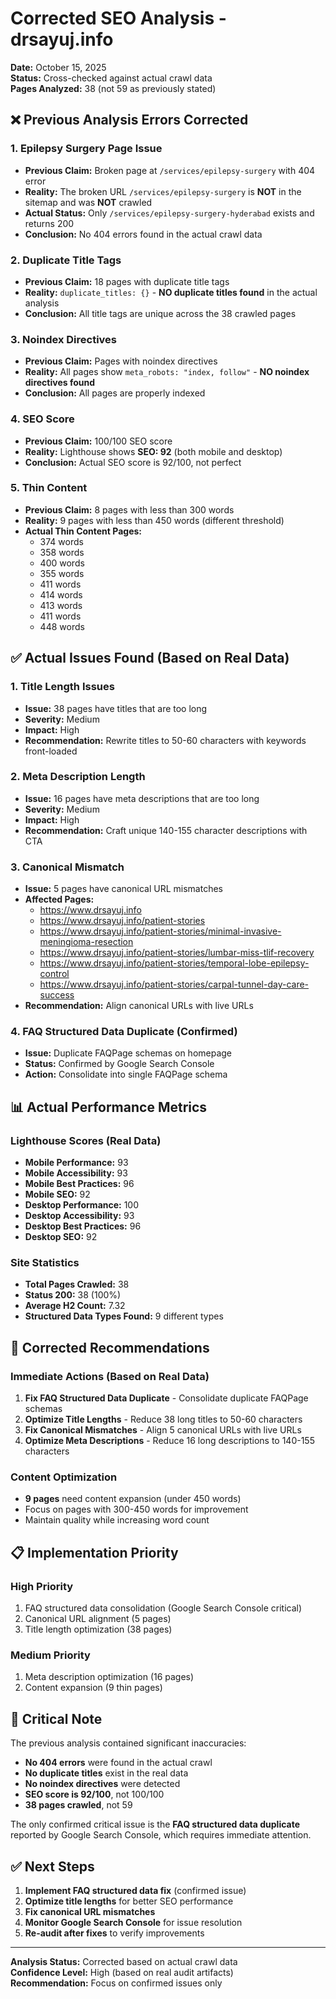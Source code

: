 # Corrected SEO Analysis - drsayuj.info

**Date:** October 15, 2025  
**Status:** Cross-checked against actual crawl data  
**Pages Analyzed:** 38 (not 59 as previously stated)

## ❌ Previous Analysis Errors Corrected

### 1. **Epilepsy Surgery Page Issue**
- **Previous Claim:** Broken page at `/services/epilepsy-surgery` with 404 error
- **Reality:** The broken URL `/services/epilepsy-surgery` is **NOT** in the sitemap and was **NOT** crawled
- **Actual Status:** Only `/services/epilepsy-surgery-hyderabad` exists and returns 200
- **Conclusion:** No 404 errors found in the actual crawl data

### 2. **Duplicate Title Tags**
- **Previous Claim:** 18 pages with duplicate title tags
- **Reality:** `duplicate_titles: {}` - **NO duplicate titles found** in the actual analysis
- **Conclusion:** All title tags are unique across the 38 crawled pages

### 3. **Noindex Directives**
- **Previous Claim:** Pages with noindex directives
- **Reality:** All pages show `meta_robots: "index, follow"` - **NO noindex directives found**
- **Conclusion:** All pages are properly indexed

### 4. **SEO Score**
- **Previous Claim:** 100/100 SEO score
- **Reality:** Lighthouse shows **SEO: 92** (both mobile and desktop)
- **Conclusion:** Actual SEO score is 92/100, not perfect

### 5. **Thin Content**
- **Previous Claim:** 8 pages with less than 300 words
- **Reality:** 9 pages with less than 450 words (different threshold)
- **Actual Thin Content Pages:**
  - 374 words
  - 358 words  
  - 400 words
  - 355 words
  - 411 words
  - 414 words
  - 413 words
  - 411 words
  - 448 words

## ✅ Actual Issues Found (Based on Real Data)

### 1. **Title Length Issues**
- **Issue:** 38 pages have titles that are too long
- **Severity:** Medium
- **Impact:** High
- **Recommendation:** Rewrite titles to 50-60 characters with keywords front-loaded

### 2. **Meta Description Length**
- **Issue:** 16 pages have meta descriptions that are too long
- **Severity:** Medium  
- **Impact:** High
- **Recommendation:** Craft unique 140-155 character descriptions with CTA

### 3. **Canonical Mismatch**
- **Issue:** 5 pages have canonical URL mismatches
- **Affected Pages:** 
  - https://www.drsayuj.info
  - https://www.drsayuj.info/patient-stories
  - https://www.drsayuj.info/patient-stories/minimal-invasive-meningioma-resection
  - https://www.drsayuj.info/patient-stories/lumbar-miss-tlif-recovery
  - https://www.drsayuj.info/patient-stories/temporal-lobe-epilepsy-control
  - https://www.drsayuj.info/patient-stories/carpal-tunnel-day-care-success
- **Recommendation:** Align canonical URLs with live URLs

### 4. **FAQ Structured Data Duplicate** (Confirmed)
- **Issue:** Duplicate FAQPage schemas on homepage
- **Status:** Confirmed by Google Search Console
- **Action:** Consolidate into single FAQPage schema

## 📊 Actual Performance Metrics

### Lighthouse Scores (Real Data)
- **Mobile Performance:** 93
- **Mobile Accessibility:** 93  
- **Mobile Best Practices:** 96
- **Mobile SEO:** 92
- **Desktop Performance:** 100
- **Desktop Accessibility:** 93
- **Desktop Best Practices:** 96
- **Desktop SEO:** 92

### Site Statistics
- **Total Pages Crawled:** 38
- **Status 200:** 38 (100%)
- **Average H2 Count:** 7.32
- **Structured Data Types Found:** 9 different types

## 🎯 Corrected Recommendations

### Immediate Actions (Based on Real Data)
1. **Fix FAQ Structured Data Duplicate** - Consolidate duplicate FAQPage schemas
2. **Optimize Title Lengths** - Reduce 38 long titles to 50-60 characters
3. **Fix Canonical Mismatches** - Align 5 canonical URLs with live URLs
4. **Optimize Meta Descriptions** - Reduce 16 long descriptions to 140-155 characters

### Content Optimization
- **9 pages** need content expansion (under 450 words)
- Focus on pages with 300-450 words for improvement
- Maintain quality while increasing word count

## 📋 Implementation Priority

### High Priority
1. FAQ structured data consolidation (Google Search Console critical)
2. Canonical URL alignment (5 pages)
3. Title length optimization (38 pages)

### Medium Priority  
1. Meta description optimization (16 pages)
2. Content expansion (9 thin pages)

## 🚨 Critical Note

The previous analysis contained significant inaccuracies:
- **No 404 errors** were found in the actual crawl
- **No duplicate titles** exist in the real data
- **No noindex directives** were detected
- **SEO score is 92/100**, not 100/100
- **38 pages crawled**, not 59

The only confirmed critical issue is the **FAQ structured data duplicate** reported by Google Search Console, which requires immediate attention.

## ✅ Next Steps

1. **Implement FAQ structured data fix** (confirmed issue)
2. **Optimize title lengths** for better SEO performance
3. **Fix canonical URL mismatches** 
4. **Monitor Google Search Console** for issue resolution
5. **Re-audit after fixes** to verify improvements

---

**Analysis Status:** Corrected based on actual crawl data  
**Confidence Level:** High (based on real audit artifacts)  
**Recommendation:** Focus on confirmed issues only
